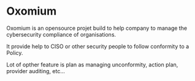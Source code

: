 # Oxomium

Oxomium is an opensource projet build to help company to manage the cybersecurity compliance of organisations. 

It provide help to CISO or other security people to follow conformity to a Policy.

Lot of opther feature is plan as managing unconformity, action plan, provider auditing, etc...
